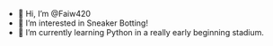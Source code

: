 - 👋 Hi, I’m @Faiw420
- 👀 I’m interested in Sneaker Botting!
- 🌱 I’m currently learning Python in a really early beginning stadium.

<!---
Faiw420/Faiw420 is a ✨ special ✨ repository because its `README.md` (this file) appears on your GitHub profile.
You can click the Preview link to take a look at your changes.
--->

